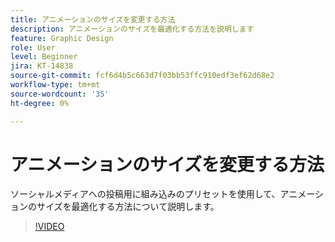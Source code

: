 ```yaml
---
title: アニメーションのサイズを変更する方法
description: アニメーションのサイズを最適化する方法を説明します
feature: Graphic Design
role: User
level: Beginner
jira: KT-14838
source-git-commit: fcf6d4b5c663d7f03bb53ffc910edf3ef62d68e2
workflow-type: tm+mt
source-wordcount: '35'
ht-degree: 0%

---
```


# アニメーションのサイズを変更する方法

ソーシャルメディアへの投稿用に組み込みのプリセットを使用して、アニメーションのサイズを最適化する方法について説明します。

>[!VIDEO](https://video.tv.adobe.com/v/3426984?quality=12&learn=on&hidetitle=true)
